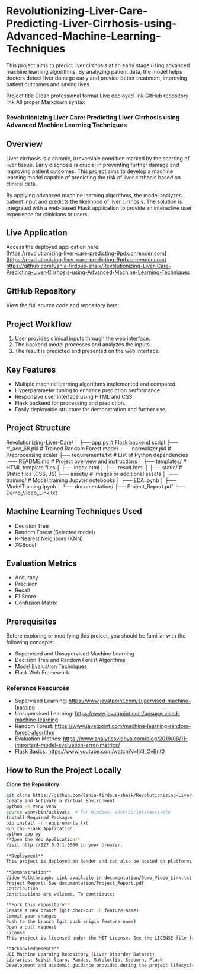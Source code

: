 # Revolutionizing-Liver-Care-Predicting-Liver-Cirrhosis-using-Advanced-Machine-Learning-Techniques
This project aims to predict liver cirrhosis at an early stage using advanced machine learning algorithms. By analyzing patient data, the model helps doctors detect liver damage early and provide better treatment, improving patient outcomes and saving lives.

Project title
Clean professional format
Live deployed link
GitHub repository link
All proper Markdown syntax

### Revolutionizing Liver Care: Predicting Liver Cirrhosis using Advanced Machine Learning Techniques ###

## Overview
Liver cirrhosis is a chronic, irreversible condition marked by the scarring of liver tissue. Early diagnosis is crucial in preventing further damage and improving patient outcomes. This project aims to develop a machine learning model capable of predicting the risk of liver cirrhosis based on clinical data.

By applying advanced machine learning algorithms, the model analyzes patient input and predicts the likelihood of liver cirrhosis. The solution is integrated with a web-based Flask application to provide an interactive user experience for clinicians or users.

## Live Application

Access the deployed application here:  
[https://revolutionizing-liver-care-predicting-9pdx.onrender.com](https://revolutionizing-liver-care-predicting-9pdx.onrender.com)
https://github.com/Sania-firdous-shaik/Revolutionizing-Liver-Care-Predicting-Liver-Cirrhosis-using-Advanced-Machine-Learning-Techniques
## GitHub Repository

View the full source code and repository here:  

## Project Workflow

1. User provides clinical inputs through the web interface.
2. The backend model processes and analyzes the inputs.
3. The result is predicted and presented on the web interface.

## Key Features

- Multiple machine learning algorithms implemented and compared.
- Hyperparameter tuning to enhance prediction performance.
- Responsive user interface using HTML and CSS.
- Flask backend for processing and prediction.
- Easily deployable structure for demonstration and further use.

## Project Structure
Revolutionizing-Liver-Care/ │ ├── app.py # Flask backend script ├── rf_acc_68.pkl # Trained Random Forest model ├── normalizer.pkl # Preprocessing scaler ├── requirements.txt # List of Python dependencies ├── README.md # Project overview and instructions │ ├── templates/ # HTML template files │ ├── index.html │ ├── result.html │ ├── static/ # Static files (CSS, JS) ├── assets/ # Images or additional assets │ ├── training/ # Model training Jupyter notebooks │ ├── EDA.ipynb │ ├── ModelTraining.ipynb │ └── documentation/ ├── Project_Report.pdf └── Demo_Video_Link.txt


## Machine Learning Techniques Used

- Decision Tree
- Random Forest (Selected model)
- K-Nearest Neighbors (KNN)
- XGBoost

## Evaluation Metrics

- Accuracy
- Precision
- Recall
- F1 Score
- Confusion Matrix

## Prerequisites

Before exploring or modifying this project, you should be familiar with the following concepts:

- Supervised and Unsupervised Machine Learning
- Decision Tree and Random Forest Algorithms
- Model Evaluation Techniques
- Flask Web Framework

### Reference Resources

- Supervised Learning: https://www.javatpoint.com/supervised-machine-learning  
- Unsupervised Learning: https://www.javatpoint.com/unsupervised-machine-learning  
- Random Forest: https://www.javatpoint.com/machine-learning-random-forest-algorithm  
- Evaluation Metrics: https://www.analyticsvidhya.com/blog/2019/08/11-important-model-evaluation-error-metrics/  
- Flask Basics: https://www.youtube.com/watch?v=lj4I_CvBnt0  

## How to Run the Project Locally
**Clone the Repository**

```bash
git clone https://github.com/Sania-firdous-shaik/Revolutionizing-Liver-Care-Predicting-Liver-Cirrhosis-using-Advanced-Machine-Learning-Techniques
Create and Activate a Virtual Environment
python -m venv venv
source venv/bin/activate  # For Windows: venv\Scripts\activate
Install Required Packages
pip install -r requirements.txt
Run the Flask Application
python app.py
**Open the Web Application**
Visit http://127.0.0.1:5000 in your browser.

**Deployment**
This project is deployed on Render and can also be hosted on platforms such as Heroku or any cloud provider that supports Python and Flask.

**Demonstration**
Video Walkthrough: Link available in documentation/Demo_Video_Link.txt
Project Report: See documentation/Project_Report.pdf
Contribution
Contributions are welcome. To contribute:

**Fork this repository**
Create a new branch (git checkout -b feature-name)
Commit your changes
Push to the branch (git push origin feature-name)
Open a pull request
License
This project is licensed under the MIT License. See the LICENSE file for more details.

**Acknowledgements**
UCI Machine Learning Repository (Liver Disorder Dataset)
Libraries: Scikit-learn, Pandas, Matplotlib, Seaborn, Flask
Development and academic guidance provided during the project lifecycle



